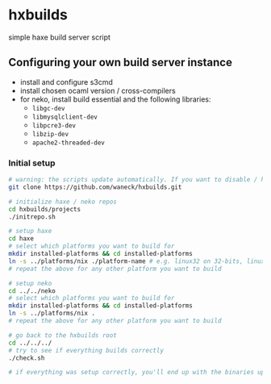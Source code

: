 hxbuilds
========

simple haxe build server script

## Configuring your own build server instance

- install and configure s3cmd
- install chosen ocaml version / cross-compilers
- for neko, install build essential and the following libraries:
  - `libgc-dev`
  - `libmysqlclient-dev`
  - `libpcre3-dev`
  - `libzip-dev`
  - `apache2-threaded-dev`

### Initial setup
```bash
# warning: the scripts update automatically. If you want to disable / have control over this feature, fork your own hxbuilds and clone that repo instead
git clone https://github.com/waneck/hxbuilds.git

# initialize haxe / neko repos
cd hxbuilds/projects
./initrepo.sh

# setup haxe
cd haxe
# select which platforms you want to build for
mkdir installed-platforms && cd installed-platforms
ln -s ../platforms/nix ./platform-name # e.g. linux32 on 32-bits, linux64 on 64 and so on
# repeat the above for any other platform you want to build

# setup neko
cd ../../neko
# select which platforms you want to build for
mkdir installed-platforms && cd installed-platforms
ln -s ../platforms/nix .
# repeat the above for any other platform you want to build

# go back to the hxbuilds root
cd ../../../
# try to see if everything builds correctly
./check.sh

# if everything was setup correctly, you'll end up with the binaries uploaded to S3 !
```
